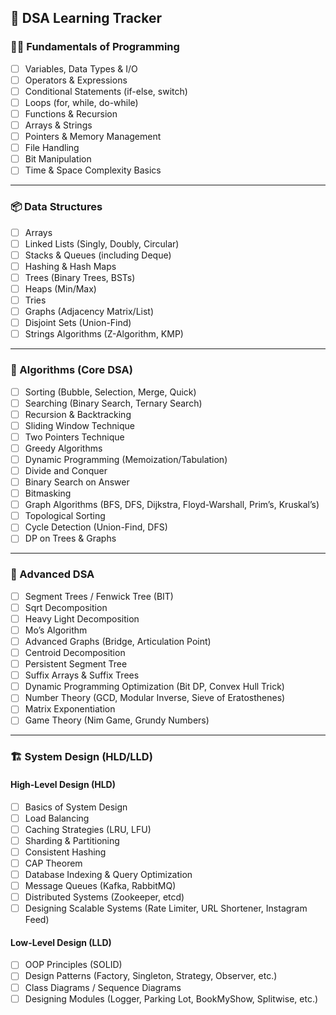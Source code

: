 ## 📘 DSA Learning Tracker

### 🧑‍💻 Fundamentals of Programming

* [ ] Variables, Data Types & I/O
* [ ] Operators & Expressions
* [ ] Conditional Statements (if-else, switch)
* [ ] Loops (for, while, do-while)
* [ ] Functions & Recursion
* [ ] Arrays & Strings
* [ ] Pointers & Memory Management
* [ ] File Handling
* [ ] Bit Manipulation
* [ ] Time & Space Complexity Basics

---

### 📦 Data Structures

* [ ] Arrays
* [ ] Linked Lists (Singly, Doubly, Circular)
* [ ] Stacks & Queues (including Deque)
* [ ] Hashing & Hash Maps
* [ ] Trees (Binary Trees, BSTs)
* [ ] Heaps (Min/Max)
* [ ] Tries
* [ ] Graphs (Adjacency Matrix/List)
* [ ] Disjoint Sets (Union-Find)
* [ ] Strings Algorithms (Z-Algorithm, KMP)

---

### 🚀 Algorithms (Core DSA)

* [ ] Sorting (Bubble, Selection, Merge, Quick)
* [ ] Searching (Binary Search, Ternary Search)
* [ ] Recursion & Backtracking
* [ ] Sliding Window Technique
* [ ] Two Pointers Technique
* [ ] Greedy Algorithms
* [ ] Dynamic Programming (Memoization/Tabulation)
* [ ] Divide and Conquer
* [ ] Binary Search on Answer
* [ ] Bitmasking
* [ ] Graph Algorithms (BFS, DFS, Dijkstra, Floyd-Warshall, Prim’s, Kruskal’s)
* [ ] Topological Sorting
* [ ] Cycle Detection (Union-Find, DFS)
* [ ] DP on Trees & Graphs

---

### 🧠 Advanced DSA

* [ ] Segment Trees / Fenwick Tree (BIT)
* [ ] Sqrt Decomposition
* [ ] Heavy Light Decomposition
* [ ] Mo’s Algorithm
* [ ] Advanced Graphs (Bridge, Articulation Point)
* [ ] Centroid Decomposition
* [ ] Persistent Segment Tree
* [ ] Suffix Arrays & Suffix Trees
* [ ] Dynamic Programming Optimization (Bit DP, Convex Hull Trick)
* [ ] Number Theory (GCD, Modular Inverse, Sieve of Eratosthenes)
* [ ] Matrix Exponentiation
* [ ] Game Theory (Nim Game, Grundy Numbers)

---

### 🏗️ System Design (HLD/LLD)

#### High-Level Design (HLD)

* [ ] Basics of System Design
* [ ] Load Balancing
* [ ] Caching Strategies (LRU, LFU)
* [ ] Sharding & Partitioning
* [ ] Consistent Hashing
* [ ] CAP Theorem
* [ ] Database Indexing & Query Optimization
* [ ] Message Queues (Kafka, RabbitMQ)
* [ ] Distributed Systems (Zookeeper, etcd)
* [ ] Designing Scalable Systems (Rate Limiter, URL Shortener, Instagram Feed)

#### Low-Level Design (LLD)

* [ ] OOP Principles (SOLID)
* [ ] Design Patterns (Factory, Singleton, Strategy, Observer, etc.)
* [ ] Class Diagrams / Sequence Diagrams
* [ ] Designing Modules (Logger, Parking Lot, BookMyShow, Splitwise, etc.)
